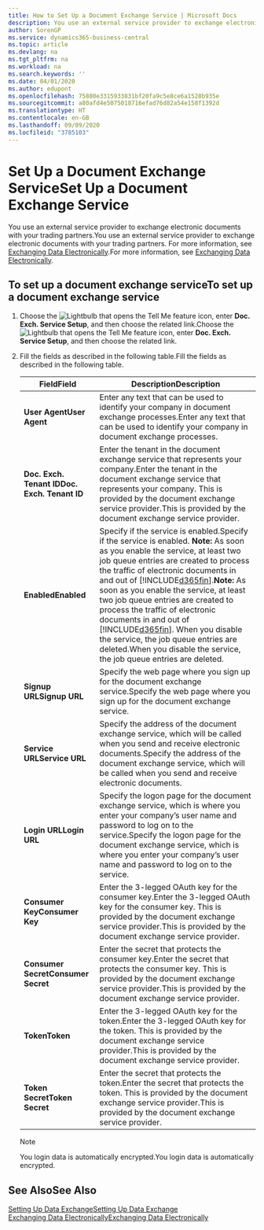```yaml
---
title: How to Set Up a Document Exchange Service | Microsoft Docs
description: You use an external service provider to exchange electronic documents with your trading partners.
author: SorenGP
ms.service: dynamics365-business-central
ms.topic: article
ms.devlang: na
ms.tgt_pltfrm: na
ms.workload: na
ms.search.keywords: ''
ms.date: 04/01/2020
ms.author: edupont
ms.openlocfilehash: 75880e3315933831bf20fa9c5e8ce6a1528b935e
ms.sourcegitcommit: a80afd4e5075018716efad76d82a54e158f1392d
ms.translationtype: HT
ms.contentlocale: en-GB
ms.lasthandoff: 09/09/2020
ms.locfileid: "3785103"
---
```

# <a name="set-up-a-document-exchange-service"></a><span data-ttu-id="da380-103">Set Up a Document Exchange Service</span><span class="sxs-lookup"><span data-stu-id="da380-103">Set Up a Document Exchange Service</span></span>
<span data-ttu-id="da380-104">You use an external service provider to exchange electronic documents with your trading partners.</span><span class="sxs-lookup"><span data-stu-id="da380-104">You use an external service provider to exchange electronic documents with your trading partners.</span></span> <span data-ttu-id="da380-105">For more information, see [Exchanging Data Electronically](across-data-exchange.md).</span><span class="sxs-lookup"><span data-stu-id="da380-105">For more information, see [Exchanging Data Electronically](across-data-exchange.md).</span></span>  

## <a name="to-set-up-a-document-exchange-service"></a><span data-ttu-id="da380-106">To set up a document exchange service</span><span class="sxs-lookup"><span data-stu-id="da380-106">To set up a document exchange service</span></span>  
1. <span data-ttu-id="da380-107">Choose the ![Lightbulb that opens the Tell Me feature](media/ui-search/search_small.png "Tell me what you want to do") icon, enter **Doc. Exch. Service Setup**, and then choose the related link.</span><span class="sxs-lookup"><span data-stu-id="da380-107">Choose the ![Lightbulb that opens the Tell Me feature](media/ui-search/search_small.png "Tell me what you want to do") icon, enter **Doc. Exch. Service Setup**, and then choose the related link.</span></span>  
2. <span data-ttu-id="da380-108">Fill the fields as described in the following table.</span><span class="sxs-lookup"><span data-stu-id="da380-108">Fill the fields as described in the following table.</span></span>  

    |<span data-ttu-id="da380-109">Field</span><span class="sxs-lookup"><span data-stu-id="da380-109">Field</span></span>|<span data-ttu-id="da380-110">Description</span><span class="sxs-lookup"><span data-stu-id="da380-110">Description</span></span>|  
    |---------------------------------|---------------------------------------|  
    |<span data-ttu-id="da380-111">**User Agent**</span><span class="sxs-lookup"><span data-stu-id="da380-111">**User Agent**</span></span>|<span data-ttu-id="da380-112">Enter any text that can be used to identify your company in document exchange processes.</span><span class="sxs-lookup"><span data-stu-id="da380-112">Enter any text that can be used to identify your company in document exchange processes.</span></span>|  
    |<span data-ttu-id="da380-113">**Doc. Exch. Tenant ID**</span><span class="sxs-lookup"><span data-stu-id="da380-113">**Doc. Exch. Tenant ID**</span></span>|<span data-ttu-id="da380-114">Enter the tenant in the document exchange service that represents your company.</span><span class="sxs-lookup"><span data-stu-id="da380-114">Enter the tenant in the document exchange service that represents your company.</span></span> <span data-ttu-id="da380-115">This is provided by the document exchange service provider.</span><span class="sxs-lookup"><span data-stu-id="da380-115">This is provided by the document exchange service provider.</span></span>|  
    |<span data-ttu-id="da380-116">**Enabled**</span><span class="sxs-lookup"><span data-stu-id="da380-116">**Enabled**</span></span>|<span data-ttu-id="da380-117">Specify if the service is enabled.</span><span class="sxs-lookup"><span data-stu-id="da380-117">Specify if the service is enabled.</span></span> <span data-ttu-id="da380-118">**Note:**  As soon as you enable the service, at least two job queue entries are created to process the traffic of electronic documents in and out of [!INCLUDE[d365fin](includes/d365fin_md.md)].</span><span class="sxs-lookup"><span data-stu-id="da380-118">**Note:**  As soon as you enable the service, at least two job queue entries are created to process the traffic of electronic documents in and out of [!INCLUDE[d365fin](includes/d365fin_md.md)].</span></span> <span data-ttu-id="da380-119">When you disable the service, the job queue entries are deleted.</span><span class="sxs-lookup"><span data-stu-id="da380-119">When you disable the service, the job queue entries are deleted.</span></span>|  
    |<span data-ttu-id="da380-120">**Signup URL**</span><span class="sxs-lookup"><span data-stu-id="da380-120">**Signup URL**</span></span>|<span data-ttu-id="da380-121">Specify the web page where you sign up for the document exchange service.</span><span class="sxs-lookup"><span data-stu-id="da380-121">Specify the web page where you sign up for the document exchange service.</span></span>|  
    |<span data-ttu-id="da380-122">**Service URL**</span><span class="sxs-lookup"><span data-stu-id="da380-122">**Service URL**</span></span>|<span data-ttu-id="da380-123">Specify the address of the document exchange service, which will be called when you send and receive electronic documents.</span><span class="sxs-lookup"><span data-stu-id="da380-123">Specify the address of the document exchange service, which will be called when you send and receive electronic documents.</span></span>|  
    |<span data-ttu-id="da380-124">**Login URL**</span><span class="sxs-lookup"><span data-stu-id="da380-124">**Login URL**</span></span>|<span data-ttu-id="da380-125">Specify the logon page for the document exchange service, which is where you enter your company’s user name and password to log on to the service.</span><span class="sxs-lookup"><span data-stu-id="da380-125">Specify the logon page for the document exchange service, which is where you enter your company’s user name and password to log on to the service.</span></span>|  
    |<span data-ttu-id="da380-126">**Consumer Key**</span><span class="sxs-lookup"><span data-stu-id="da380-126">**Consumer Key**</span></span>|<span data-ttu-id="da380-127">Enter the 3-legged OAuth key for the consumer key.</span><span class="sxs-lookup"><span data-stu-id="da380-127">Enter the 3-legged OAuth key for the consumer key.</span></span> <span data-ttu-id="da380-128">This is provided by the document exchange service provider.</span><span class="sxs-lookup"><span data-stu-id="da380-128">This is provided by the document exchange service provider.</span></span>|  
    |<span data-ttu-id="da380-129">**Consumer Secret**</span><span class="sxs-lookup"><span data-stu-id="da380-129">**Consumer Secret**</span></span>|<span data-ttu-id="da380-130">Enter the secret that protects the consumer key.</span><span class="sxs-lookup"><span data-stu-id="da380-130">Enter the secret that protects the consumer key.</span></span> <span data-ttu-id="da380-131">This is provided by the document exchange service provider.</span><span class="sxs-lookup"><span data-stu-id="da380-131">This is provided by the document exchange service provider.</span></span>|  
    |<span data-ttu-id="da380-132">**Token**</span><span class="sxs-lookup"><span data-stu-id="da380-132">**Token**</span></span>|<span data-ttu-id="da380-133">Enter the 3-legged OAuth key for the token.</span><span class="sxs-lookup"><span data-stu-id="da380-133">Enter the 3-legged OAuth key for the token.</span></span> <span data-ttu-id="da380-134">This is provided by the document exchange service provider.</span><span class="sxs-lookup"><span data-stu-id="da380-134">This is provided by the document exchange service provider.</span></span>|  
    |<span data-ttu-id="da380-135">**Token Secret**</span><span class="sxs-lookup"><span data-stu-id="da380-135">**Token Secret**</span></span>|<span data-ttu-id="da380-136">Enter the secret that protects the token.</span><span class="sxs-lookup"><span data-stu-id="da380-136">Enter the secret that protects the token.</span></span> <span data-ttu-id="da380-137">This is provided by the document exchange service provider.</span><span class="sxs-lookup"><span data-stu-id="da380-137">This is provided by the document exchange service provider.</span></span>|  

    > [!NOTE]  
    > <span data-ttu-id="da380-138">You login data is automatically encrypted.</span><span class="sxs-lookup"><span data-stu-id="da380-138">You login data is automatically encrypted.</span></span>

## <a name="see-also"></a><span data-ttu-id="da380-139">See Also</span><span class="sxs-lookup"><span data-stu-id="da380-139">See Also</span></span>  
[<span data-ttu-id="da380-140">Setting Up Data Exchange</span><span class="sxs-lookup"><span data-stu-id="da380-140">Setting Up Data Exchange</span></span>](across-set-up-data-exchange.md)  
[<span data-ttu-id="da380-141">Exchanging Data Electronically</span><span class="sxs-lookup"><span data-stu-id="da380-141">Exchanging Data Electronically</span></span>](across-data-exchange.md)
